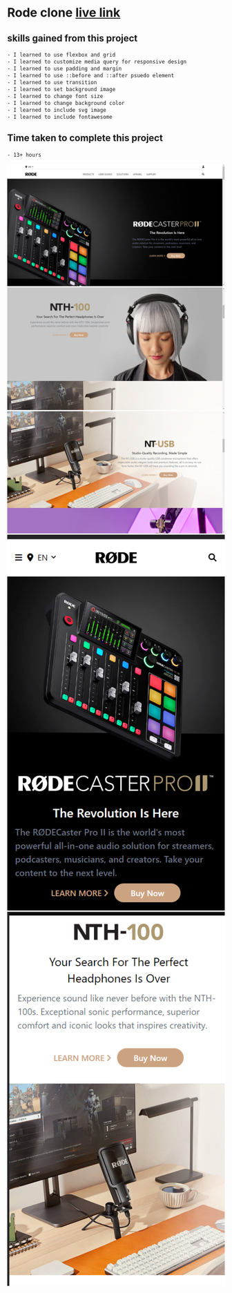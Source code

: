 # Rode clone [live link]()

## skills gained from this project
    - I learned to use flexbox and grid
    - I learned to customize media query for responsive design
    - I learned to use padding and margin
    - I learned to use ::before and ::after psuedo element
    - I learned to use transition
    - I learned to set background image
    - I learned to change font size
    - I learned to change background color
    - I learned to include svg image 
    - I learned to include fontawesome

## Time taken to complete this project
    - 13+ hours

![image](./assets/Screenshot%20(424).png)
![image](./assets/Screenshot%20(425).png)
![image](./assets/Screenshot%20(426).png)
![image](./assets/Screenshot%20(430).png)
![image](./assets/Screenshot%20(432).png)
